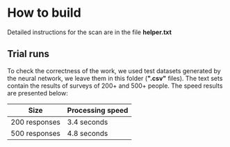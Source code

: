 # How to build
Detailed instructions for the scan are in the file **helper.txt**

## Trial runs
To check the correctness of the work, we used test datasets generated by the neural network,
we leave them in this folder (**".csv"** files). The text sets contain the results of surveys of 200+ and 500+ people. The speed results are presented below:

|     Size        |   Processing speed   |
|-----------------|----------------------|
|  200 responses  |      3.4 seconds     |
|  500 responses  |      4.8 seconds     |
